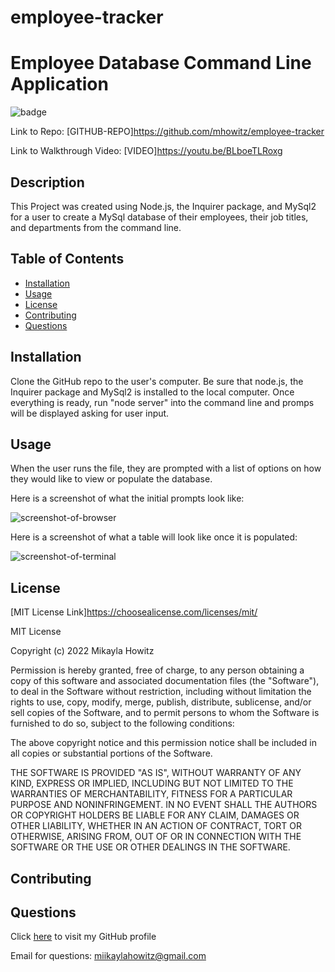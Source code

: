 # employee-tracker
# Employee Database Command Line Application

![badge](https://img.shields.io/badge/MIT-License-Green)

Link to Repo: [GITHUB-REPO]https://github.com/mhowitz/employee-tracker

Link to Walkthrough Video: [VIDEO]https://youtu.be/BLboeTLRoxg

## Description

This Project was created using Node.js, the Inquirer package, and MySql2 for a user to create a MySql database of their employees, their job titles, and departments from the command line.

## Table of Contents

* [Installation](#installation)
* [Usage](#usage)
* [License](#license)
* [Contributing](#contributing)
* [Questions](#questions)


## Installation

Clone the GitHub repo to the user's computer. Be sure that node.js, the Inquirer package and MySql2 is installed to the local computer. Once everything is ready, run "node server" into the command line and promps will be displayed asking for user input.

## Usage

When the user runs the file, they are prompted with a list of options on how they would like to view or populate the database. 

Here is a screenshot of what the initial prompts look like:

![screenshot-of-browser](images/html.jpg)


Here is a screenshot of what a table will look like once it is populated: 

![screenshot-of-terminal](images/node.jpg)

## License 

[MIT License Link]https://choosealicense.com/licenses/mit/

MIT License

Copyright (c) 2022 Mikayla Howitz

Permission is hereby granted, free of charge, to any person obtaining a copy of this software and associated documentation files (the "Software"), to deal in the Software without restriction, including without limitation the rights to use, copy, modify, merge, publish, distribute, sublicense, and/or sell copies of the Software, and to permit persons to whom the Software is furnished to do so, subject to the following conditions:

The above copyright notice and this permission notice shall be included in all copies or substantial portions of the Software.

THE SOFTWARE IS PROVIDED "AS IS", WITHOUT WARRANTY OF ANY KIND, EXPRESS OR IMPLIED, INCLUDING BUT NOT LIMITED TO THE WARRANTIES OF MERCHANTABILITY, FITNESS FOR A PARTICULAR PURPOSE AND NONINFRINGEMENT. IN NO EVENT SHALL THE AUTHORS OR COPYRIGHT HOLDERS BE LIABLE FOR ANY CLAIM, DAMAGES OR OTHER LIABILITY, WHETHER IN AN ACTION OF CONTRACT, TORT OR OTHERWISE, ARISING FROM, OUT OF OR IN CONNECTION WITH THE SOFTWARE OR THE USE OR OTHER DEALINGS IN THE SOFTWARE.

## Contributing


## Questions

Click [here](https://github.com/mhowitz) to visit my GitHub profile

Email for questions: miikaylahowitz@gmail.com

